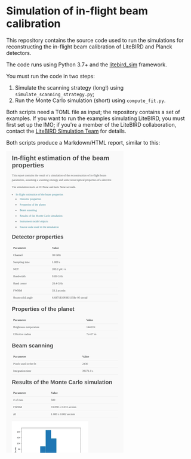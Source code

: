 # Simulation of in-flight beam calibration

This repository contains the source code used to run the simulations
for reconstructing the in-flight beam calibration of LiteBIRD and
Planck detectors.

The code runs using Python 3.7+ and the
[litebird_sim](https://github.com/litebird/litebird_sim) framework.

You must run the code in two steps:

1. Simulate the scanning strategy (long!) using
   `simulate_scanning_strategy.py`;
2. Run the Monte Carlo simulation (short) using `compute_fit.py`.

Both scripts need a TOML file as input; the repository contains a set
of examples. If you want to run the examples simulating LiteBIRD, you
must first set up the IMO; if you're a member of the LiteBIRD
collaboration, contact the [LiteBIRD Simulation
Team](mailto:litebird_pipe@db.ipmu.jp) for details.

Both scripts produce a Markdown/HTML report, similar to this:

![](inflight-beam-sample-report.png)

